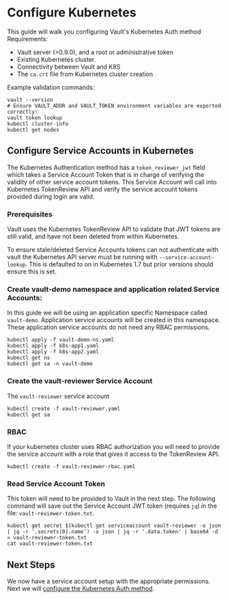 # Configure Kubernetes

This guide will walk you configuring Vault's Kubernetes Auth method
Requirements:
* Vault server (>0.9.0), and a root or administrative token
* Existing Kubernetes cluster. 
* Connectivity between Vault and K8S
* The `ca.crt` file from Kubernetes cluster creation

Example validation commands:
```
vault --version
# Ensure VAULT_ADDR and VAULT_TOKEN environment variables are exported correctly:
vault token lookup
kubectl cluster-info
kubectl get nodes
```

## Configure Service Accounts in Kubernetes

The Kubernetes Authentication method has a `token_reviewer_jwt` field which 
takes a Service Account Token that is in charge of verifying the validity of 
other service account tokens. This Service Account will call into Kubernetes
TokenReview API and verify the service account tokens provided during login
are valid. 

### Prerequisites

Vault uses the Kubernetes TokenReview API to validate that JWT tokens are still
valid, and have not been deleted from within Kubernetes.

To ensure stale/deleted Service Accounts tokens can not authenticate with vault
the Kubernetes API server must be running with `--service-account-lookup`. This
is defaulted to on in Kubernetes 1.7 but prior versions should ensure this is
set.

### Create vault-demo namespace and application related Service Accounts:
In this guide we will be using an application specific Namespace called `vault-demo`. Application service accounts will be created in this namespace. These application service accounts do not need any RBAC permissions.
```
kubectl apply -f vault-demo-ns.yaml
kubectl apply -f k8s-app1.yaml
kubectl apply -f k8s-app2.yaml
kubectl get ns
kubectl get sa -n vault-demo
```

### Create the vault-reviewer Service Account
The `vault-reviewer` service account 
```
kubectl create -f vault-reviewer.yaml
kubectl get sa
```

### RBAC 
If your kubernetes cluster uses RBAC authorization you will need to provide the
service account with a role that gives it access to the TokenReview API. 
```
kubectl create -f vault-reviewer-rbac.yaml
```
### Read Service Account Token
This token will need to be provided to Vault in the next step. The following command will save out the Service Account JWT token (requires `jq`) in the file: `vault-reviewer-token.txt`.
```
kubectl get secret $(kubectl get serviceaccount vault-reviewer -o json | jq -r '.secrets[0].name') -o json | jq -r '.data.token' | base64 -d > vault-reviewer-token.txt
cat vault-reviewer-token.txt
```

## Next Steps

We now have a service account setup with the appropriate permissions. Next we
will [configure the Kubernetes Auth method](./2-configure-vault.md).
